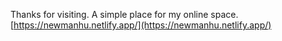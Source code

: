 Thanks for visiting.
A simple place for my online space. [https://newmanhu.netlify.app/](https://newmanhu.netlify.app/)
